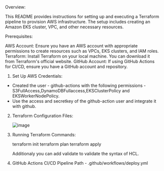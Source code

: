 Overview:

This README provides instructions for setting up and executing a Terraform pipeline to provision AWS infrastructure. The setup includes creating an Amazon EKS cluster, VPC, and other necessary resources.

Prerequisites:

AWS Account: Ensure you have an AWS account with appropriate permissions to create resources such as VPCs, EKS clusters, and IAM roles.
Terraform: Install Terraform on your local machine. You can download it from Terraform's official website.
GitHub Account: If using GitHub Actions for CI/CD, ensure you have a GitHub account and repository.

1. Set Up AWS Credentials:
   
  - Created the user - github-actions with the following permissions - S3FullAccess,DynamoDBFullaccess,EKSClusterPolicy and EKSWorkerNodePolicy.
  - Use the access and secretkey of the github-action user and integrate it with github.

2. Terraform Configuration Files:

   ![image](https://github.com/user-attachments/assets/7eb09d03-a2bf-42cf-94fe-0fbb1551e08e)

3. Running Terraform Commands:
   
   terraform init
   terraform plan
   terraform apply

   Additionaly you can add validate to validate the syntax of HCL.

3. GitHub Actions CI/CD Pipeline
   Path - .github/workflows/deploy.yml
   
